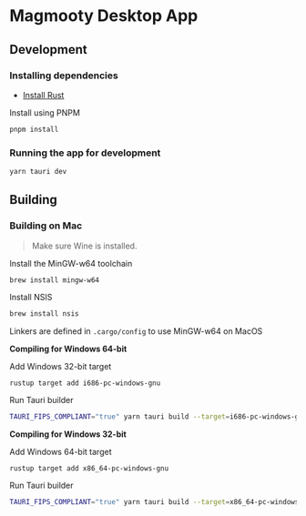 # Magmooty Desktop App

## Development

### Installing dependencies

- [Install Rust](https://www.rust-lang.org/)

Install using PNPM

```sh
pnpm install
```

### Running the app for development

```sh
yarn tauri dev
```

## Building

### Building on Mac

> Make sure Wine is installed.

Install the MinGW-w64 toolchain

```sh
brew install mingw-w64
```

Install NSIS

```sh
brew install nsis
```

Linkers are defined in `.cargo/config` to use MinGW-w64 on MacOS

**Compiling for Windows 64-bit**

Add Windows 32-bit target

```
rustup target add i686-pc-windows-gnu
```

Run Tauri builder

```sh
TAURI_FIPS_COMPLIANT="true" yarn tauri build --target=i686-pc-windows-gnu
```

**Compiling for Windows 32-bit**

Add Windows 64-bit target

```
rustup target add x86_64-pc-windows-gnu
```

Run Tauri builder

```sh
TAURI_FIPS_COMPLIANT="true" yarn tauri build --target=x86_64-pc-windows-gnu
```
